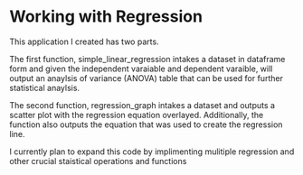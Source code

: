 # Working with Regression

This application I created has two parts.

The first function, simple_linear_regression intakes a dataset in dataframe form and given the independent varaiable and dependent varaible, will output an anaylsis of variance (ANOVA) table that can be used for further statistical anaylsis.

The second function, regression_graph intakes a dataset and outputs a scatter plot with the regression equation overlayed. Additionally, the function also outputs the equation that was used to create the regression line. 

I currently plan to expand this code by implimenting mulitiple regression and other crucial staistical operations and functions
